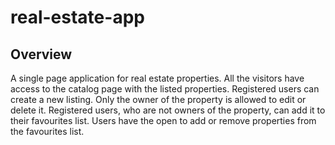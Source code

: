 # real-estate-app

## Overview
A single page application for real estate properties. All the visitors have access to the catalog page with the listed properties. Registered users can create a new listing. Only the owner of the property is allowed to edit or delete it. Registered users, who are not owners of the property, can add it to their favourites list. Users have the open to add or remove properties from the favourites list. 
